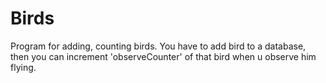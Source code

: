 # Birds

Program for adding, counting birds. You have to add bird to a database, then you can increment 'observeCounter' of that bird when u observe him flying. 
